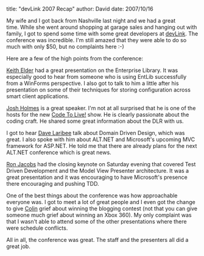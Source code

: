 
title: "devLink 2007 Recap"
author: David
date: 2007/10/16

<p>My wife and I got back from Nashville last night and we had a great time.&nbsp;While she went around shopping at garage sales and hanging out with family, I got to spend some time with some great developers at <a href="http://devlink.net/">devLink</a>. The conference was incredible. I'm still amazed that they were able to do so much with only $50, but no complaints here :-)</p> <p>Here are a few of the high points from the conference:</p> <p><a href="http://keithelder.net/blog/default.aspx">Keith Elder</a> had a great presentation on the Enterprise Library. It was especially good to hear from someone who is using EntLib successfully from a WinForms perspective. I also got to talk to him a little after his presentation on some of their techniques for storing configuration across smart client applications.</p> <p><a href="http://www.joshholmes.com/Default.aspx">Josh Holmes</a> is a great speaker. I'm not at all surprised that he is one of the hosts for the new <a href="http://www.codetolive.net/">Code To Live!</a> show. He is clearly passionate about the coding craft. He shared some great information about the DLR with us.</p> <p>I got to hear <a href="http://codebetter.com/blogs/david_laribee/">Dave Laribee</a> talk about Domain Driven Design, which was great. I also spoke with him about ALT.NET and Microsoft's upcoming MVC framework for ASP.NET. He told me that there are already plans for the next ALT.NET conference which is great news.</p> <p><a href="http://www.ronjacobs.com/">Ron Jacobs</a> had the closing keynote on Saturday evening that covered Test Driven Development and the Model View Presenter architecture. It was a great presentation and it was encouraging to have Microsoft's presence there encouraging and pushing TDD.</p> <p>One of the best things about the conference was how approachable everyone was. I got to meet a lot of great people and I even got the change to give <a href="http://www.colinneller.com/blog/">Colin</a> grief about winning the blogging contest (not that you can give someone much grief about winning an Xbox 360). My only complaint was that I wasn't able to attend some of the other presentations where there were schedule conflicts.</p> <p>All in all, the conference was great. The staff and the presenters all did a great job.</p>
